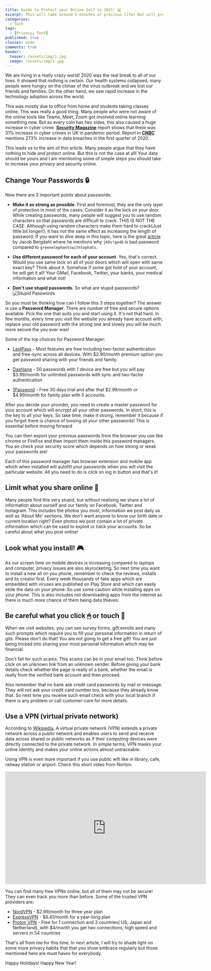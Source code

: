 ```yaml
---
title: Guide to Protect your Online-Self in 2021! 💻
excerpt: This will take around 5 minutes of precious life! But will protect you online forever!
categories:
  - Tech
tags:
  - [Privacy, Tech]
published: true
classes: wide
comments: true
header:
  teaser: /assets/img/1.jpg
  image: /assets/img/1.jpg
---
```


We are living in a really crazy world! 2020 was the real break to all of our lives. It showed that nothing is certain. Our health systems collapsed, many people were hungry on the climax of the virus outbreak and we lost our friends and families. On the other hand, we saw rapid increase in the technology adoption across the world. 

This was mostly due to office from home and students taking classes online. This was really a good thing. Many people who were not aware of the online tools like Teams, Meet, Zoom got involved online learning something new. But as every coin has two sides, this also caused a huge increase in cyber crime. [**Security Magazine**](https://www.securitymagazine.com/articles/93722-uk-sees-a-31-increase-in-cyber-crime-amid-the-pandemic) report shows that there was 31% increase in cyber crimes in UK in pandemic period. Report in [**CNBC**](https://www.cnbc.com/2020/07/29/cybercrime-ramps-up-amid-coronavirus-chaos-costing-companies-billions.html) mentions 273% increase in data breaches in the first quarter of 2020. 

This leads us to the aim of this article. Many people argue that they have nothing to hide and protect online. But this is not the case at all! Your data should be yours and I am mentioning some of simple steps you should take to increase your privacy and security online.

## Change Your Passwords 🔒

Now there are 3 important points about passwords:
- **Make it as strong as possible**. First and foremost, they are the only layer of protection in most of the cases. Consider it as the lock on your door. While creating passwords, many people will suggest you to use random characters so that passwords are difficult to crack. THIS IS NOT THE CASE. Although using random characters make them hard to crack(Just little bit longer!), it has not the same effect as increasing the length of password. If you want to dive deep in this topic, here is the great [article](https://towardsdatascience.com/why-password-validation-is-garbage-56e0d766c12e) by Jacob Bergdahl where he mentions why `jK8v!ge4D` is bad password compared to `greenelephantswithtophats`. 

- **Use different password for each of your account**. Yes, that's correct. Would you use same lock on all of your doors which will open with same exact key? Think about it. Somehow if some got hold of your account, he will get it all! Your GMail, Facebook, Twitter, your banks, your medical information and what not!

- **Don't use stupid passwords**. So what are stupid passwords?
![Stupid Passwords](https://www.safetydetectives.com/wp-content/uploads/2020/05/Top-30Most-Used-Passwords-in-the-world.jpg.webp)

So you must be thinking how can I follow this 3 steps together? The answer is use a **Password Manager**. There are number of free and secure options available. Pick the one that suits you and start using it. It's not that hard. In few months, every time you visit the website you already have account with, replace your old password with the strong one and slowly you will be much more secure the you ever was!

Some of the top choices for Password Manager:
  - [LastPass](https://www.lastpass.com/) - Most features are free including two-factor authentication and free-sync across all devices. With $2.90/month premium option you get password sharing with your friends and family.

  - [Dashlane](https://www.dashlane.com/) - 50 passwords with 1 device are free but you will pay $3.99/month for unlimited passwords with sync and two-factor authentication

  - [1Password](https://1password.com/) - Free 30 days trial and after that $2.99/month or $4.99/month for family plan with 5 accounts.

  After you decide your provider, you need to create a master password for your account which will encrypt all your other passwords. In short, this is the key to all your keys. So take time, make it strong, remember it because if you forgot there is chance of loosing all your other passwords! This is essential before moving forward

  You can then export your previous passwords from the browser you use like chrome or FireFox and then import them inside this password managers. You an check your security score which depends on how strong or weak your passwords are!

  Each of this password manager has browser extension and mobile app which when installed will autofill your passwords when you will visit the particular website. All you need to do is click on log in button and that's it!

## Limit what you share online 🎁

Many people find this very stupid, but without realising we share a  lot of information about ourself and our family on Facebook, Twitter and Instagram. This includes the photos you most, information we post daily as well as 'About Me' sections. We don't want anyone to know our birth date or current location right? Even photos we post contain a lot of private information which can be used to exploit or hack your accounts. So be careful about what you post online!

## Look what you install! 🎮

As our screen time on mobile devices is increasing compared to laptops and computer, privacy issues are also skyrocketing. So next time you want to install a new all on you phone, remember to check the reviews, installs and its creator first. Every week thousands of fake apps which are embedded with viruses are published on Play Store and which can easily stole the data on your phone. So use some caution while installing apps on your phone. This is also includes not downloading apps from the internet as there is much more chance of them being data thieves.

## Be careful what you click 🖱 or touch 📱

When we visit websites, you can see survey forms, gift enrolls and many such prompts which require you to fill your personal information in return of gits. Please don't do that! You are not going to get a free gift! You are just being tricked into sharing your most personal information which may be financial.

Don't fall for such scams. This scams can be in your email too. Think before click on an unknown link from an unknown sender. Before giving your bank details check whether the page is really of a bank, whether the email is really from the verified bank account and then proceed. 

Also remember that no bank ask credit card passwords by mail or message. They will not ask your credit card number too, because they already know that. So next time you receive such email check with your local branch if there is any problem or call customer-care for more details.

## Use a VPN (virtual private network)

According to [Wikipedia](https://en.wikipedia.org/wiki/Virtual_private_network), A virtual private network (VPN) extends a private network across a public network and enables users to send and receive data across shared or public networks as if their computing devices were directly connected to the private network. In simple terms, VPN masks your online identity and makes your online actions almost untraceable.

Using VPN is even more important if you use public wifi like in library, cafe, railway station or airport. Check this short video from Norton:

<iframe width="640" height="360" src="https://www.youtube-nocookie.com/embed/8WkbIJjYxew?controls=1&showinfo=0" frameborder="0" allowfullscreen></iframe>

You can find many free VPNs online, but all of them may not be secure! They can even track you more than before. Some of the trusted VPN providers are:
- [NordVPN](https://nordvpn.com/) - $2.99/month for three year plan
- [ExpressVPN](https://www.expressvpn.com/) - $6.41/month for a year-long plan
- [Proton VPN](https://protonvpn.com) - Free for 1 connection and 3 countries( US, Japan and Netherland), with $4/month you get two connections, high speed and servers in 54 countries

That's all from me for this time. In next article, I will try to shade light on some more privacy habits that that you show embrace regularly but those mentioned here are must haves for everybody. 

Happy Holidays!
Happy New Year!

